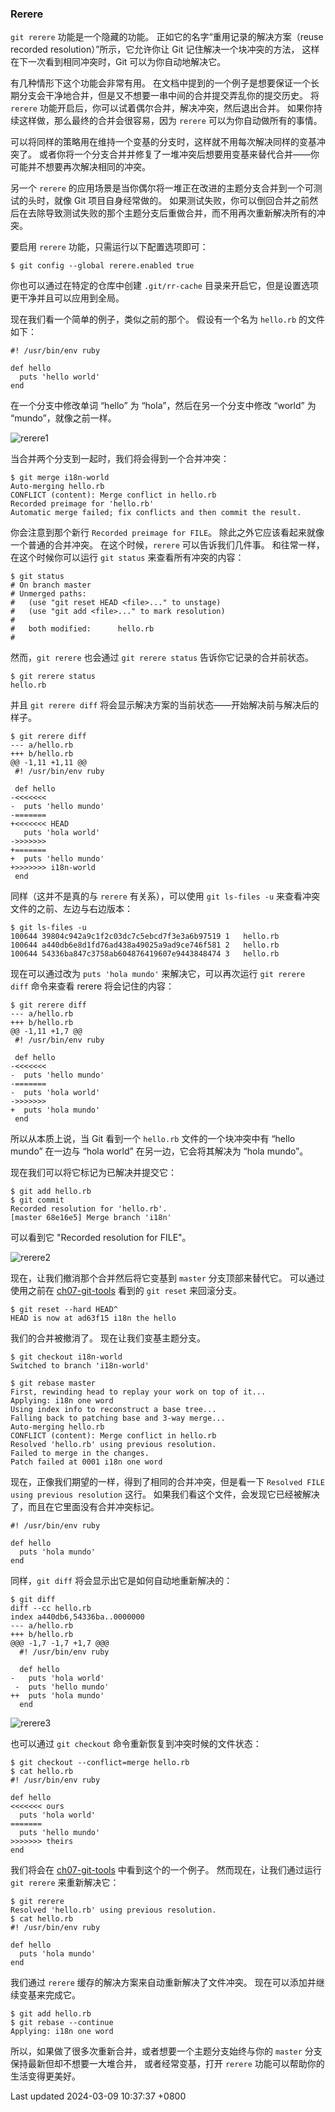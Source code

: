 ### Rerere

`git rerere` 功能是一个隐藏的功能。
正如它的名字“重用记录的解决方案（reuse recorded
resolution）”所示，它允许你让 Git 记住解决一个块冲突的方法，
这样在下一次看到相同冲突时，Git 可以为你自动地解决它。

有几种情形下这个功能会非常有用。
在文档中提到的一个例子是想要保证一个长期分支会干净地合并，但是又不想要一串中间的合并提交弄乱你的提交历史。
将 `rerere` 功能开启后，你可以试着偶尔合并，解决冲突，然后退出合并。
如果你持续这样做，那么最终的合并会很容易，因为 `rerere`
可以为你自动做所有的事情。

可以将同样的策略用在维持一个变基的分支时，这样就不用每次解决同样的变基冲突了。
或者你将一个分支合并并修复了一堆冲突后想要用变基来替代合并——你可能并不想要再次解决相同的冲突。

另一个 `rerere`
的应用场景是当你偶尔将一堆正在改进的主题分支合并到一个可测试的头时，就像
Git 项目自身经常做的。
如果测试失败，你可以倒回合并之前然后在去除导致测试失败的那个主题分支后重做合并，而不用再次重新解决所有的冲突。

要启用 `rerere` 功能，只需运行以下配置选项即可：

```shell
$ git config --global rerere.enabled true
```

你也可以通过在特定的仓库中创建 `.git/rr-cache`
目录来开启它，但是设置选项更干净并且可以应用到全局。

现在我们看一个简单的例子，类似之前的那个。 假设有一个名为 `hello.rb`
的文件如下：

```shell
#! /usr/bin/env ruby

def hello
  puts 'hello world'
end
```

在一个分支中修改单词 “hello” 为 “hola”，然后在另一个分支中修改 “world”
为 “mundo”，就像之前一样。

![rerere1](../../../../../images/progit/rerere1.png)

当合并两个分支到一起时，我们将会得到一个合并冲突：

```shell
$ git merge i18n-world
Auto-merging hello.rb
CONFLICT (content): Merge conflict in hello.rb
Recorded preimage for 'hello.rb'
Automatic merge failed; fix conflicts and then commit the result.
```

你会注意到那个新行 `Recorded preimage for FILE`。
除此之外它应该看起来就像一个普通的合并冲突。 在这个时候，`rerere`
可以告诉我们几件事。 和往常一样，在这个时候你可以运行 `git status`
来查看所有冲突的内容：

```shell
$ git status
# On branch master
# Unmerged paths:
#   (use "git reset HEAD <file>..." to unstage)
#   (use "git add <file>..." to mark resolution)
#
#   both modified:      hello.rb
#
```

然而，`git rerere` 也会通过 `git rerere status`
告诉你它记录的合并前状态。

```shell
$ git rerere status
hello.rb
```

并且 `git rerere diff`
将会显示解决方案的当前状态——开始解决前与解决后的样子。

```shell
$ git rerere diff
--- a/hello.rb
+++ b/hello.rb
@@ -1,11 +1,11 @@
 #! /usr/bin/env ruby

 def hello
-<<<<<<<
-  puts 'hello mundo'
-=======
+<<<<<<< HEAD
   puts 'hola world'
->>>>>>>
+=======
+  puts 'hello mundo'
+>>>>>>> i18n-world
 end
```

同样（这并不是真的与 `rerere` 有关系），可以使用 `git ls-files -u`
来查看冲突文件的之前、左边与右边版本：

```shell
$ git ls-files -u
100644 39804c942a9c1f2c03dc7c5ebcd7f3e3a6b97519 1   hello.rb
100644 a440db6e8d1fd76ad438a49025a9ad9ce746f581 2   hello.rb
100644 54336ba847c3758ab604876419607e9443848474 3   hello.rb
```

现在可以通过改为 `puts 'hola mundo'` 来解决它，可以再次运行
`git rerere diff` 命令来查看 rerere 将会记住的内容：

```shell
$ git rerere diff
--- a/hello.rb
+++ b/hello.rb
@@ -1,11 +1,7 @@
 #! /usr/bin/env ruby

 def hello
-<<<<<<<
-  puts 'hello mundo'
-=======
-  puts 'hola world'
->>>>>>>
+  puts 'hola mundo'
 end
```

所以从本质上说，当 Git 看到一个 `hello.rb` 文件的一个块冲突中有 “hello
mundo” 在一边与 “hola world” 在另一边，它会将其解决为 “hola mundo”。

现在我们可以将它标记为已解决并提交它：

```shell
$ git add hello.rb
$ git commit
Recorded resolution for 'hello.rb'.
[master 68e16e5] Merge branch 'i18n'
```

可以看到它 "Recorded resolution for FILE"。

![rerere2](../../../../../images/progit/rerere2.png)

现在，让我们撤消那个合并然后将它变基到 `master` 分支顶部来替代它。
可以通过使用之前在 [ch07-git-tools](ch07-git-tools.md#git_reset)
看到的 `git reset` 来回滚分支。

```shell
$ git reset --hard HEAD^
HEAD is now at ad63f15 i18n the hello
```

我们的合并被撤消了。 现在让我们变基主题分支。

```shell
$ git checkout i18n-world
Switched to branch 'i18n-world'

$ git rebase master
First, rewinding head to replay your work on top of it...
Applying: i18n one word
Using index info to reconstruct a base tree...
Falling back to patching base and 3-way merge...
Auto-merging hello.rb
CONFLICT (content): Merge conflict in hello.rb
Resolved 'hello.rb' using previous resolution.
Failed to merge in the changes.
Patch failed at 0001 i18n one word
```

现在，正像我们期望的一样，得到了相同的合并冲突，但是看一下
`Resolved FILE using previous resolution` 这行。
如果我们看这个文件，会发现它已经被解决了，而且在它里面没有合并冲突标记。

```shell
#! /usr/bin/env ruby

def hello
  puts 'hola mundo'
end
```

同样，`git diff` 将会显示出它是如何自动地重新解决的：

```shell
$ git diff
diff --cc hello.rb
index a440db6,54336ba..0000000
--- a/hello.rb
+++ b/hello.rb
@@@ -1,7 -1,7 +1,7 @@@
  #! /usr/bin/env ruby

  def hello
-   puts 'hola world'
 -  puts 'hello mundo'
++  puts 'hola mundo'
  end
```

![rerere3](../../../../../images/progit/rerere3.png)

也可以通过 `git checkout` 命令重新恢复到冲突时候的文件状态：

```shell
$ git checkout --conflict=merge hello.rb
$ cat hello.rb
#! /usr/bin/env ruby

def hello
<<<<<<< ours
  puts 'hola world'
=======
  puts 'hello mundo'
>>>>>>> theirs
end
```

我们将会在 [ch07-git-tools](ch07-git-tools.md#advanced_merging)
中看到这个的一个例子。 然而现在，让我们通过运行 `git rerere`
来重新解决它：

```shell
$ git rerere
Resolved 'hello.rb' using previous resolution.
$ cat hello.rb
#! /usr/bin/env ruby

def hello
  puts 'hola mundo'
end
```

我们通过 `rerere` 缓存的解决方案来自动重新解决了文件冲突。
现在可以添加并继续变基来完成它。

```shell
$ git add hello.rb
$ git rebase --continue
Applying: i18n one word
```

所以，如果做了很多次重新合并，或者想要一个主题分支始终与你的 `master`
分支保持最新但却不想要一大堆合并， 或者经常变基，打开 `rerere`
功能可以帮助你的生活变得更美好。

Last updated 2024-03-09 10:37:37 +0800
